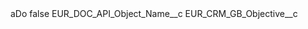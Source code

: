<?xml version="1.0" encoding="UTF-8"?>
<CustomMetadata xmlns="http://soap.sforce.com/2006/04/metadata" xmlns:xsi="http://www.w3.org/2001/XMLSchema-instance" xmlns:xsd="http://www.w3.org/2001/XMLSchema">
    <label>aDo</label>
    <protected>false</protected>
    <values>
        <field>EUR_DOC_API_Object_Name__c</field>
        <value xsi:type="xsd:string">EUR_CRM_GB_Objective__c</value>
    </values>
</CustomMetadata>
